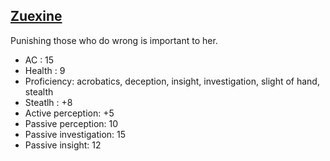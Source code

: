 ## [Zuexine](https://www.dndbeyond.com/profile/MonkeyHandler/characters/44357580)

Punishing those who do wrong is important to her.

- AC : 15
- Health : 9
- Proficiency: acrobatics, deception, insight, investigation, slight of hand, stealth
- Steatlh : +8
- Active perception: +5
- Passive perception: 10
- Passive investigation: 15
- Passive insight: 12

